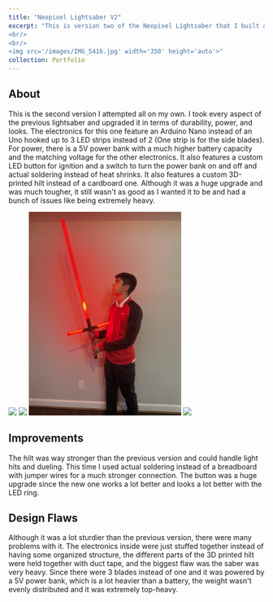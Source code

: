```yaml
---
title: "Neopixel Lightsaber V2"
excerpt: "This is version two of the Neopixel Lightsaber that I built all on my own this time. It's the second step on the mission to bring this tech to life!
<br/>
<br/>
<img src='/images/IMG_5416.jpg' width='350' height='auto'>"
collection: Portfolio
---
```

## About
This is the second version I attempted all on my own. I took every aspect of the previous lightsaber and upgraded it in terms of durability, power, and looks. The electronics for this one feature an Arduino Nano instead of an Uno hooked up to 3 LED strips instead of 2 (One strip is for the side blades). For power, there is a 5V power bank with a much higher battery capacity and the matching voltage for the other electronics. It also features a custom LED button for ignition and a switch to turn the power bank on and off and actual soldering instead of heat shrinks. It also features a custom 3D-printed hilt instead of a cardboard one. Although it was a huge upgrade and was much tougher, it still wasn't as good as I wanted it to be and had a bunch of issues like being extremely heavy.
<p></p>
<img src='/images/IMG_5416.jpg' width='300' height='auto'>
<img src='/images/IMG_5417.jpg' width='300' height='auto'>
<img src='/images/IMG_0196.JPEG' width='300' height='auto'>
<img src='/images/Lightsaber in Light.jpeg' width='300' height='auto'>

## Improvements
The hilt was way stronger than the previous version and could handle light hits and dueling. This time I used actual soldering instead of a breadboard with jumper wires for a much stronger connection. The button was a huge upgrade since the new one works a lot better and looks a lot better with the LED ring.

## Design Flaws
Although it was a lot sturdier than the previous version, there were many problems with it. The electronics inside were just stuffed together instead of having some organized structure, the different parts of the 3D printed hilt were held together with duct tape, and the biggest flaw was the saber was very heavy. Since there were 3 blades instead of one and it was powered by a 5V power bank, which is a lot heavier than a battery, the weight wasn't evenly distributed and it was extremely top-heavy.

